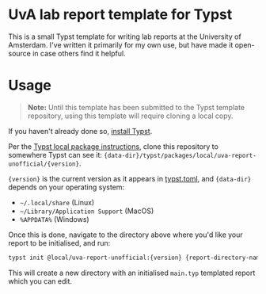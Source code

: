# UvA lab report template for Typst

This is a small Typst template for writing lab reports at the University of Amsterdam. 
I've written it primarily for my own use, but have made it open-source in case others 
find it helpful.

# Usage

> **Note:** Until this template has been submitted to the Typst template repository, using this template will require cloning a local copy. 

If you haven't already done so, [install Typst](https://github.com/typst/typst#installation).


Per the [Typst local package instructions](https://github.com/typst/packages?tab=readme-ov-file#local-packages), clone this repository to somewhere Typst can see it: 
`{data-dir}/typst/packages/local/uva-report-unofficial/{version}`. 

`{version}` is the current version as it appears in [typst.toml](typst.toml), and `{data-dir}` depends on your operating system:

- `~/.local/share` (Linux)
- `~/Library/Application Support` (MacOS)
- `%APPDATA%` (Windows)

Once this is done, navigate to the directory above where you'd like your report to be initialised, and run:

```zsh
typst init @local/uva-report-unofficial:{version} {report-directory-name}
```

This will create a new directory with an initialised `main.typ` templated report which you can edit.